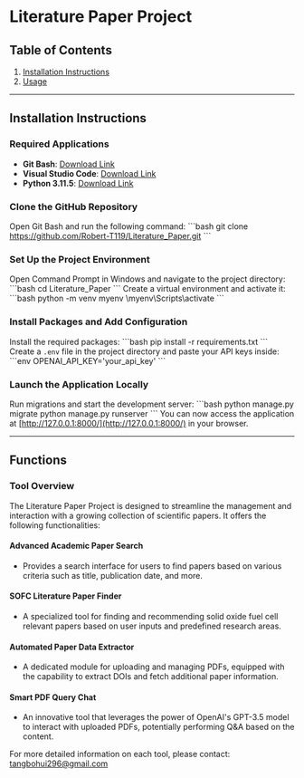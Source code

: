 # Literature Paper Project

## Table of Contents
1. [Installation Instructions](#installation-instructions)
2. [Usage](#usage)

---

## Installation Instructions

### Required Applications
- **Git Bash**: [Download Link](https://gitforwindows.org/)
- **Visual Studio Code**: [Download Link](https://code.visualstudio.com/download)
- **Python 3.11.5**: [Download Link](https://www.python.org/downloads/)

### Clone the GitHub Repository
Open Git Bash and run the following command:
\```bash
git clone https://github.com/Robert-T119/Literature_Paper.git
\```

### Set Up the Project Environment
Open Command Prompt in Windows and navigate to the project directory:
\```bash
cd Literature_Paper
\```
Create a virtual environment and activate it:
\```bash
python -m venv myenv
\myenv\Scripts\activate
\```

### Install Packages and Add Configuration
Install the required packages:
\```bash
pip install -r requirements.txt
\```
Create a `.env` file in the project directory and paste your API keys inside:
\```env
OPENAI_API_KEY='your_api_key'
\```

### Launch the Application Locally
Run migrations and start the development server:
\```bash
python manage.py migrate
python manage.py runserver
\```
You can now access the application at [http://127.0.0.1:8000/](http://127.0.0.1:8000/) in your browser.

---

## Functions

### Tool Overview
The Literature Paper Project is designed to streamline the management and interaction with a growing collection of scientific papers. It offers the following functionalities:

#### Advanced Academic Paper Search
- Provides a search interface for users to find papers based on various criteria such as title, publication date, and more.

#### SOFC Literature Paper Finder
- A specialized tool for finding and recommending solid oxide fuel cell relevant papers based on user inputs and predefined research areas.

#### Automated Paper Data Extractor
- A dedicated module for uploading and managing PDFs, equipped with the capability to extract DOIs and fetch additional paper information.

#### Smart PDF Query Chat
- An innovative tool that leverages the power of OpenAI's GPT-3.5 model to interact with uploaded PDFs, potentially performing Q&A based on the content.

For more detailed information on each tool, please contact: tangbohui296@gmail.com
